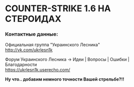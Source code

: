 COUNTER-STRIKE 1.6 НА СТЕРОИДАХ
===============================

### Контактные данные:

Официальная группа "Украинского Лесника"<br>http://vk.com/ukrlesn1k

Форум Украинского Лесника → Идеи | Вопросы | Ошибки | Благодарности<br>https://ukrlesn1k.userecho.com/



**Ну что.. добавим немного точности Вашей стрельбе?!!**
